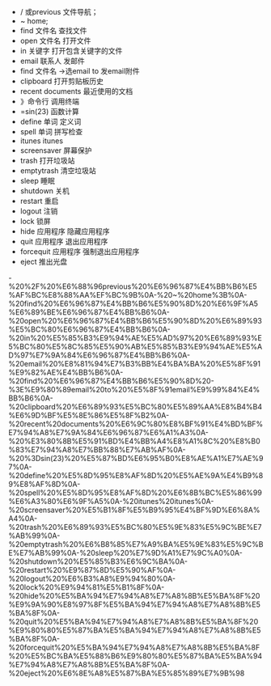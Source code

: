 - / 或previous 文件导航；
- ~ home;
- find 文件名 查找文件
- open 文件名 打开文件
- in 关键字 打开包含关键字的文件
- email 联系人 发邮件
- find 文件名 ->选email to 发email附件
- clipboard 打开剪贴板历史
- recent documents 最近使用的文档
- 》命令行 调用终端
- =sin(23) 函数计算
- define 单词 定义词
- spell 单词 拼写检查
- itunes itunes
- screensaver 屏幕保护
- trash 打开垃圾站
- emptytrash 清空垃圾站
- sleep 睡眠
- shutdown 关机
- restart 重启
- logout 注销
- lock 锁屏
- hide 应用程序 隐藏应用程序
- quit 应用程序 退出应用程序
- forcequit 应用程序 强制退出应用程序
- eject 推出光盘

-%20%2F%20%E6%88%96previous%20%E6%96%87%E4%BB%B6%E5%AF%BC%E8%88%AA%EF%BC%9B%0A-%20~%20home%3B%0A-%20find%20%E6%96%87%E4%BB%B6%E5%90%8D%20%E6%9F%A5%E6%89%BE%E6%96%87%E4%BB%B6%0A-%20open%20%E6%96%87%E4%BB%B6%E5%90%8D%20%E6%89%93%E5%BC%80%E6%96%87%E4%BB%B6%0A-%20in%20%E5%85%B3%E9%94%AE%E5%AD%97%20%E6%89%93%E5%BC%80%E5%8C%85%E5%90%AB%E5%85%B3%E9%94%AE%E5%AD%97%E7%9A%84%E6%96%87%E4%BB%B6%0A-%20email%20%E8%81%94%E7%B3%BB%E4%BA%BA%20%E5%8F%91%E9%82%AE%E4%BB%B6%0A-%20find%20%E6%96%87%E4%BB%B6%E5%90%8D%20-%3E%E9%80%89email%20to%20%E5%8F%91email%E9%99%84%E4%BB%B6%0A-%20clipboard%20%E6%89%93%E5%BC%80%E5%89%AA%E8%B4%B4%E6%9D%BF%E5%8E%86%E5%8F%B2%0A-%20recent%20documents%20%E6%9C%80%E8%BF%91%E4%BD%BF%E7%94%A8%E7%9A%84%E6%96%87%E6%A1%A3%0A-%20%E3%80%8B%E5%91%BD%E4%BB%A4%E8%A1%8C%20%E8%B0%83%E7%94%A8%E7%BB%88%E7%AB%AF%0A-%20%3Dsin(23)%20%E5%87%BD%E6%95%B0%E8%AE%A1%E7%AE%97%0A-%20define%20%E5%8D%95%E8%AF%8D%20%E5%AE%9A%E4%B9%89%E8%AF%8D%0A-%20spell%20%E5%8D%95%E8%AF%8D%20%E6%8B%BC%E5%86%99%E6%A3%80%E6%9F%A5%0A-%20itunes%20itunes%0A-%20screensaver%20%E5%B1%8F%E5%B9%95%E4%BF%9D%E6%8A%A4%0A-%20trash%20%E6%89%93%E5%BC%80%E5%9E%83%E5%9C%BE%E7%AB%99%0A-%20emptytrash%20%E6%B8%85%E7%A9%BA%E5%9E%83%E5%9C%BE%E7%AB%99%0A-%20sleep%20%E7%9D%A1%E7%9C%A0%0A-%20shutdown%20%E5%85%B3%E6%9C%BA%0A-%20restart%20%E9%87%8D%E5%90%AF%0A-%20logout%20%E6%B3%A8%E9%94%80%0A-%20lock%20%E9%94%81%E5%B1%8F%0A-%20hide%20%E5%BA%94%E7%94%A8%E7%A8%8B%E5%BA%8F%20%E9%9A%90%E8%97%8F%E5%BA%94%E7%94%A8%E7%A8%8B%E5%BA%8F%0A-%20quit%20%E5%BA%94%E7%94%A8%E7%A8%8B%E5%BA%8F%20%E9%80%80%E5%87%BA%E5%BA%94%E7%94%A8%E7%A8%8B%E5%BA%8F%0A-%20forcequit%20%E5%BA%94%E7%94%A8%E7%A8%8B%E5%BA%8F%20%E5%BC%BA%E5%88%B6%E9%80%80%E5%87%BA%E5%BA%94%E7%94%A8%E7%A8%8B%E5%BA%8F%0A-%20eject%20%E6%8E%A8%E5%87%BA%E5%85%89%E7%9B%98
